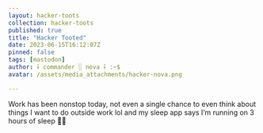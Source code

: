 ```yaml
---
layout: hacker-toots
collection: hacker-toots
published: true
title: "Hacker Tooted"
date: 2023-06-15T16:12:07Z
pinned: false
tags: [mastodon]
author: ⸸ commander ░ nova ⸸ :~$
avatar: /assets/media_attachments/hacker-nova.png

---
```


<p>Work has been nonstop today, not even a single chance to even think about things I want to do outside work lol and my sleep app says I’m running on 3 hours of sleep 😵‍💫</p>


